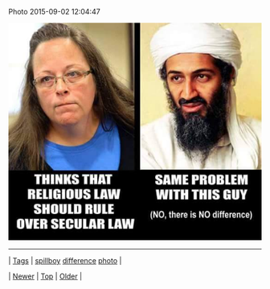 <!--
title: Photo 2015-09-02 12
date: 2020-06-28T15:27:00.090Z
tags: spillboy, difference, photo
-->


Photo 2015-09-02 12:04:47

![](128180962779-0.jpg)

<!--BOTTOM-POST-NAVIGATION-->
---

| [Tags](tags.md) | [spillboy](tag-spillboy.md) [difference](tag-difference.md) [photo](tag-photo.md) |

| [Newer](128172920529.md) | [Top](index.md) | [Older](128329296404.md) |